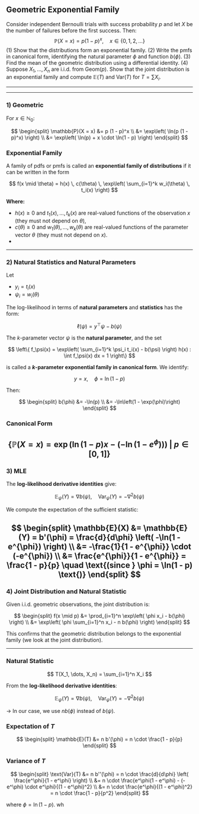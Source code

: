 ## Geometric Exponential Family

Consider independent Bernoulli trials with success probability $p$ and let $X$ be the number of failures before the first success. Then:
$$
\mathbb{P}(X = x) = p(1 - p)^x, \quad x \in \{0, 1, 2, \dots\}
$$
(1) Show that the distributions form an exponential family.
(2) Write the pmfs in canonical form, identifying the natural parameter $\phi$ and function $b(\phi)$.
(3) Find the mean of the geometric distribution using a differential identity.
(4) Suppose $X_1, \dots, X_n$ are i.i.d. from $\text{Geom}(p)$. Show that the joint distribution is an exponential family and compute $\mathbb{E}(T)$ and $\text{Var}(T)$ for $T = \sum X_i$.

---
---

### 1) Geometric

For $x \in \mathbb{N}_0$:

$$
\begin{split}
\mathbb{P}(X = x) &= p (1 - p)^x \\
&= \exp\left( \ln(p (1 - p)^x) \right) \\
&= \exp\left( \ln(p) + x \cdot \ln(1 - p) \right)
\end{split}
$$
### Exponential Family

A family of pdfs or pmfs is called an **exponential family of distributions** if it can be written in the form

$$
f(x \mid \theta) = h(x) \, c(\theta) \, \exp\left( \sum_{i=1}^k w_i(\theta) \, t_i(x) \right)
$$

**Where:**

- $h(x) \geq 0$ and $t_1(x), \dots, t_k(x)$ are real-valued functions of the observation $x$ (they must not depend on $\theta$),
- $c(\theta) \geq 0$ and $w_1(\theta), \dots, w_k(\theta)$ are real-valued functions of the parameter vector $\theta$ (they must not depend on $x$).
- 
---
### 2) Natural Statistics and Natural Parameters

Let
- $y_i = t_i(x)$  
- $\psi_i = w_i(\theta)$

The log-likelihood in terms of **natural parameters** and **statistics** has the form:

$$
\ell(\psi) = y^\top \psi - b(\psi)
$$

The $k$-parameter vector $\psi$ is the **natural parameter**, and the set

$$
\left\{ f_\psi(x) = \exp\left( \sum_{i=1}^k \psi_i t_i(x) - b(\psi) \right) h(x) : \int f_\psi(x) dx = 1 \right\}
$$

is called a **$k$-parameter exponential family in canonical form**.
We identify:

$$
y = x, \quad \phi = \ln(1 - p)
$$

Then:

$$
\begin{split}
b(\phi) &= -\ln(p) \\
        &= -\ln\left(1 - \exp(\phi)\right)
\end{split}
$$

### Canonical Form

$$
\left\{
\mathbb{P}(X = x) = \exp\left( \ln(1 - p)x - (-\ln(1 - e^{\phi})) \right)
\ \middle|\ p \in [0,1]
\right\}
$$
---
### 3) MLE

The **log-likelihood derivative identities** give:

$$
\mathbb{E}_\psi(Y) = \nabla b(\psi), \quad \text{Var}_\psi(Y) = -\nabla^2 b(\psi)
$$

We compute the expectation of the sufficient statistic:

$$
\begin{split}
\mathbb{E}(X) &= \mathbb{E}(Y) = b'(\phi) = \frac{d}{d\phi} \left( -\ln(1 - e^{\phi}) \right) \\
&= -\frac{1}{1 - e^{\phi}} \cdot (-e^{\phi}) \\
&= \frac{e^{\phi}}{1 - e^{\phi}} = \frac{1 - p}{p} \quad \text{(since } \phi = \ln(1 - p) \text{)}
\end{split}
$$
---
### 4) Joint Distribution and Natural Statistic

Given i.i.d. geometric observations, the joint distribution is:

$$
\begin{split}
f(x \mid p) &= \prod_{i=1}^n \exp\left( \phi x_i - b(\phi) \right) \\
&= \exp\left( \phi \sum_{i=1}^n x_i - n b(\phi) \right)
\end{split}
$$

This confirms that the geometric distribution belongs to the exponential family (we look at the joint distribution).

---

### Natural Statistic

$$
T(X_1, \dots, X_n) = \sum_{i=1}^n X_i
$$

From the **log-likelihood derivative identities**:

$$
\mathbb{E}_\psi(Y) = \nabla b(\psi), \quad \text{Var}_\psi(Y) = -\nabla^2 b(\psi)
$$

→ In our case, we use $n b(\phi)$ instead of $b(\psi)$.

### Expectation of $T$

$$
\begin{split}
\mathbb{E}(T) &= n b'(\phi) = n \cdot \frac{1 - p}{p}
\end{split}
$$

### Variance of $T$

$$
\begin{split}
\text{Var}(T) &= n b''(\phi) = n \cdot \frac{d}{d\phi} \left( \frac{e^\phi}{1 - e^\phi} \right) \\
&= n \cdot \frac{e^\phi(1 - e^\phi) - (-e^\phi) \cdot e^\phi}{(1 - e^\phi)^2} \\
&= n \cdot \frac{e^\phi}{(1 - e^\phi)^2} = n \cdot \frac{1 - p}{p^2}
\end{split}
$$

where $\phi = \ln(1 - p)$.
wh
